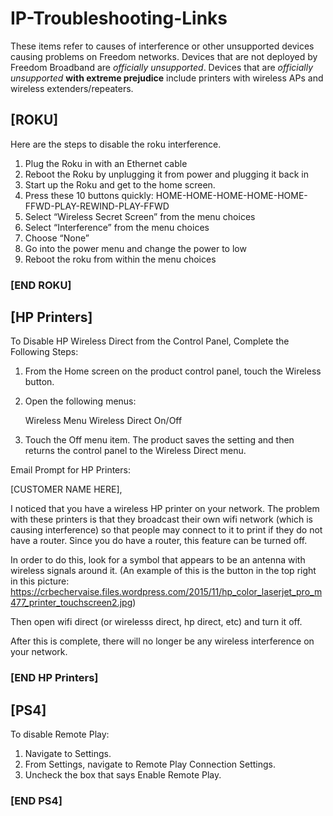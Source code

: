 # IP-Troubleshooting-Links

These items refer to causes of interference or other unsupported devices causing problems on Freedom networks.
Devices that are not deployed by Freedom Broadband are *officially unsupported*.
Devices that are *officially unsupported* **with extreme prejudice** include printers with wireless APs and wireless extenders/repeaters.

## [ROKU]

Here are the steps to disable the roku interference.

1.	Plug the Roku in with an Ethernet cable
2.	Reboot the Roku by unplugging it from power and plugging it back in
3.	Start up the Roku and get to the home screen.
4.	Press these 10 buttons quickly: HOME-HOME-HOME-HOME-HOME-FFWD-PLAY-REWIND-PLAY-FFWD
5.	Select “Wireless Secret Screen” from the menu choices
6.	Select “Interference” from the menu choices
7.	Choose “None”
8.	Go into the power menu and change the power to low
9.	Reboot the roku from within the menu choices

### [END ROKU]

## [HP Printers]

To Disable HP Wireless Direct from the Control Panel, Complete the Following Steps:

1. From the Home screen on the product control panel, touch the Wireless button.

2. Open the following menus:

    Wireless Menu
    Wireless Direct
    On/Off

3. Touch the Off menu item. The product saves the setting and then returns the control panel to the Wireless Direct menu.

Email Prompt for HP Printers:

[CUSTOMER NAME HERE],

I noticed that you have a wireless HP printer on your network. The problem with these printers is that they broadcast their own wifi network (which is causing interference) so that people may connect to it to print if they do not have a router. Since you do have a router, this feature can be turned off.

In order to do this, look for a symbol that appears to be an antenna with wireless signals around it. (An example of this is the button in the top right in this picture: https://crbechervaise.files.wordpress.com/2015/11/hp_color_laserjet_pro_m477_printer_touchscreen2.jpg)

Then open wifi direct (or wirelesss direct, hp direct, etc) and turn it off.

After this is complete, there will no longer be any wireless interference on your network.

### [END HP Printers]

## [PS4]

To disable Remote Play:

1. Navigate to Settings.
2. From Settings, navigate to Remote Play Connection Settings.
3. Uncheck the box that says Enable Remote Play.

### [END PS4]
